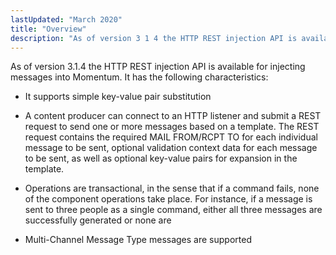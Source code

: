 ```yaml
---
lastUpdated: "March 2020"
title: "Overview"
description: "As of version 3 1 4 the HTTP REST injection API is available for injecting messages into Momentum It has the following characteristics It supports simple key value pair substitution A content producer can connect to an HTTP listener and submit a REST request to send one or more messages..."
---
```


As of version 3.1.4 the HTTP REST injection API is available for injecting messages into Momentum. It has the following characteristics:

*   It supports simple key-value pair substitution

*   A content producer can connect to an HTTP listener and submit a REST request to send one or more messages based on a template. The REST request contains the required MAIL FROM/RCPT TO for each individual message to be sent, optional validation context data for each message to be sent, as well as optional key-value pairs for expansion in the template.

*   Operations are transactional, in the sense that if a command fails, none of the component operations take place. For instance, if a message is sent to three people as a single command, either all three messages are successfully generated or none are

*   Multi-Channel Message Type messages are supported